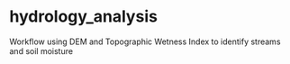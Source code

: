 # hydrology_analysis
Workflow using  DEM and Topographic Wetness Index to identify streams and soil moisture
